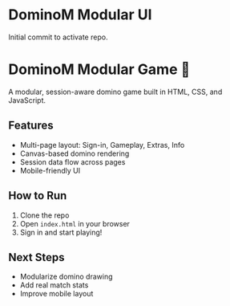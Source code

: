 # DominoM Modular UI
Initial commit to activate repo.
# DominoM Modular Game 🎲

A modular, session-aware domino game built in HTML, CSS, and JavaScript.

## Features
- Multi-page layout: Sign-in, Gameplay, Extras, Info
- Canvas-based domino rendering
- Session data flow across pages
- Mobile-friendly UI

## How to Run
1. Clone the repo
2. Open `index.html` in your browser
3. Sign in and start playing!

## Next Steps
- Modularize domino drawing
- Add real match stats
- Improve mobile layout
